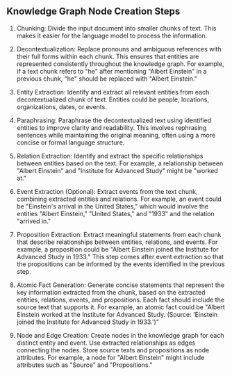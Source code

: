 ## Knowledge Graph Node Creation Steps

1. Chunking: Divide the input document into smaller chunks of text. This makes it easier for the language model to process the information. 


2. Decontextualization: Replace pronouns and ambiguous references with their full forms within each chunk. This ensures that entities are represented consistently throughout the knowledge graph.  For example, if a text chunk refers to "he" after mentioning "Albert Einstein" in a previous chunk, "he" should be replaced with "Albert Einstein." 


3. Entity Extraction: Identify and extract all relevant entities from each decontextualized chunk of text. Entities could be people, locations, organizations, dates, or events. 


4. Paraphrasing: Paraphrase the decontextualized text using identified entities to improve clarity and readability. This involves rephrasing sentences while maintaining the original meaning, often using a more concise or formal language structure.


5. Relation Extraction: Identify and extract the specific relationships between entities based on the text.  For example, a relationship between "Albert Einstein" and "Institute for Advanced Study" might be "worked at." 


6. Event Extraction (Optional): Extract events from the text chunk, combining extracted entities and relations.  For example, an event could be "Einstein's arrival in the United States," which would involve the entities "Albert Einstein," "United States," and "1933" and the relation "arrived in." 


7. Proposition Extraction: Extract meaningful statements from each chunk that describe relationships between entities, relations, and events.  For example, a proposition could be "Albert Einstein joined the Institute for Advanced Study in 1933."  This step comes after event extraction so that the propositions can be informed by the events identified in the previous step. 


8. Atomic Fact Generation: Generate concise statements that represent the key information extracted from the chunk, based on the extracted entities, relations, events, and propositions.  Each fact should include the source text that supports it.  For example, an atomic fact could be "Albert Einstein worked at the Institute for Advanced Study. (Source: 'Einstein joined the Institute for Advanced Study in 1933.')" 


9. Node and Edge Creation: Create nodes in the knowledge graph for each distinct entity and event.  Use extracted relationships as edges connecting the nodes.  Store source texts and propositions as node attributes.  For example, a node for "Albert Einstein" might include attributes such as "Source" and "Propositions." 

